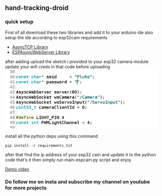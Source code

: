 ## hand-tracking-droid
### quick setup
First of all download these two libraries and add it to your arduino ide also setup the ide according to esp32cam requirements
- [AsyncTCP Library](https://www.youtube.com/redirect?event=video_description&redir_token=QUFFLUhqbjl3eUFXM3IwbWNUemxpQXJfbThxR2NaYWo4Z3xBQ3Jtc0ttOGZUcENfdnlST3puWkdpZEFlUUtrWVNuYmpDZW80a0pCZXZIampLUzhzUlBiOUNCS1J6TldmVHFnZDU2WktHUG8tbVNFOTkyUWhyRWJOUTMtMU1OYjViRnl0bktpeG9heHRDczVGWW5nWmdSQjRIWQ&q=https%3A%2F%2Fgithub.com%2Fme-no-dev%2FAsyncTCP%2Farchive%2Frefs%2Fheads%2Fmaster.zip)
- [ESPAsyncWebServer Library](https://www.youtube.com/redirect?event=video_description&redir_token=QUFFLUhqazJ0dVdtZ1Y2cnkxY1cyWUFtQVZTSm9waVV1UXxBQ3Jtc0trY2FXWmtzT0pOZVJDcERLSW55UGlUV0hXNkU1WHRiWHY0cWtlTzVCX3BJMWxrdFpDQU81WDlnVVlrbXF2dkJGYTRBQktmbnN1cFhLMWE0NXV2aXo3dXY0NDhvX3NLaGxSOXY0bHpGVzdWRVdWUHZzUQ&q=https%3A%2F%2Fgithub.com%2Fme-no-dev%2FESPAsyncWebServer%2Farchive%2Frefs%2Fheads%2Fmaster.zip)

after adding upload the sketch i provided to your esp32 camera module
update your wifi creds in that code before uploading
![code](https://github.com/zerocool-11/hand-tracking-droid/blob/main/wifi.png)

install all the python deps using this command
```
pip install -r requirements.txt
```

after that find the ip address of your esp32 cam and update it to the python code that's it
then simply run main-espcam.py script and enjoy

[Demo video ](https://www.instagram.com/reel/CbmvQuMgkL9/?utm_source=ig_web_copy_link)

### Do follow me on insta and subscribe my channel on youtube for more projects
